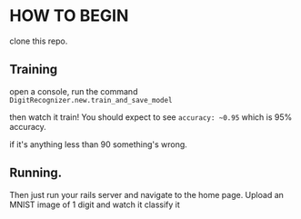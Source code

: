 # HOW TO BEGIN

clone this repo.


## Training


open a console, run the command `DigitRecognizer.new.train_and_save_model`

then watch it train! You should expect to see `accuracy: ~0.95` which is 95% accuracy.

if it's anything less than 90 something's wrong.

## Running.
Then just run your rails server and navigate to the home page. Upload an MNIST image of 1
digit and watch it classify it
  
